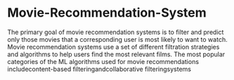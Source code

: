 # Movie-Recommendation-System

The primary goal of movie recommendation systems is to filter and predict only those movies that a corresponding user is most likely to want to watch. Movie recommendation systems use a set of different filtration strategies and algorithms to help users find the most relevant films. The most popular categories of the ML algorithms used for movie recommendations includecontent-based filteringandcollaborative filteringsystems
